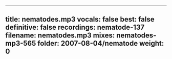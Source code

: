 
---
title: nematodes.mp3
vocals: false
best: false
definitive: false
recordings: nematode-137
filename: nematodes.mp3
mixes: nematodes-mp3-565
folder: 2007-08-04/nematode
weight: 0
---
